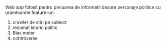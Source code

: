 Web app folosit pentru preluarea de informatii despre personaje politice cu uramtoarele feature-uri:

1. crawler de stiri pe subiect
2. rezumat istoric politic
3. Bias meter
4. controverse